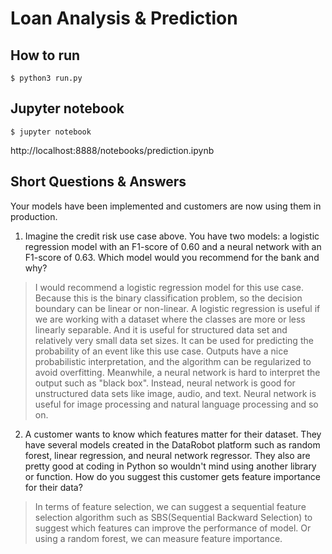 # Loan Analysis & Prediction

## How to run 
```
$ python3 run.py
```

## Jupyter notebook
```
$ jupyter notebook
```
http://localhost:8888/notebooks/prediction.ipynb


## Short Questions & Answers
Your models have been implemented and customers are now using them in production.
1. Imagine the credit risk use case above. You have two models: a logistic regression
model with an F1-score of 0.60 and a neural network with an F1-score of 0.63. Which
model would you recommend for the bank and why?

> I would recommend a logistic regression model for this use case.
  Because this is the binary classification problem, so the decision boundary can be linear or non-linear.
  A logistic regression is useful if we are working with a dataset where the classes are more or less linearly separable.
  And it is useful for structured data set and relatively very small data set sizes.
  It can be used for predicting the probability of an event like this use case.
  Outputs have a nice probabilistic interpretation, and the algorithm can be regularized to avoid overfitting.
  Meanwhile, a neural network is hard to interpret the output such as "black box".
  Instead, neural network is good for unstructured data sets like image, audio, and text.
  Neural network is useful for image processing and natural language processing and so on.


2. A customer wants to know which features matter for their dataset. They have several
models created in the DataRobot platform such as random forest, linear regression, and
neural network regressor. They also are pretty good at coding in Python so wouldn't
mind using another library or function. How do you suggest this customer gets feature
importance for their data?

> In terms of feature selection, we can suggest a sequential feature selection algorithm such as SBS(Sequential Backward Selection)
  to suggest which features can improve the performance of model.
  Or using a random forest, we can measure feature importance.
